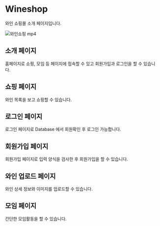 # Wineshop

와인 쇼핑몰 소개 페이지입니다. 


![와인쇼핑 mp4](https://user-images.githubusercontent.com/82815356/147215273-3ffe6e02-a2d8-45df-a59f-e6378b0e0670.gif)



## 소개 페이지
홈페이지로 쇼핑, 모임 등 페이지에 접속할 수 있고 회원가입과 로그인을 할 수 있습니다. 

## 쇼핑 페이지
와인 목록을 보고 쇼핑할 수 있습니다. 

## 로그인 페이지
로그인 페이지로 Database 에서 회원확인 후 로그인 가능합니다. 

## 회원가입 페이지
회원가입 페이지로 입력 양식을 검사한 후 회원가입을 할 수 있습니다. 

## 와인 업로드 페이지
와인 상세 정보와 이미지를 업로드할 수 있습니다. 

## 모임 페이지
간단한 모임활동을 할 수 있습니다. 
